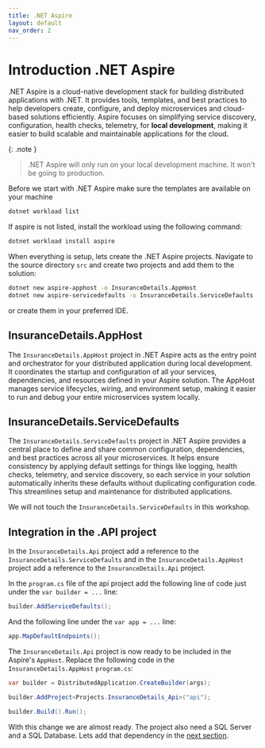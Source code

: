```yaml
---
title: .NET Aspire
layout: default
nav_order: 2
---
```


# Introduction .NET Aspire

.NET Aspire is a cloud-native development stack for building distributed applications with .NET. It provides tools, templates, and best practices to help developers create, configure, and deploy microservices and cloud-based solutions efficiently. Aspire focuses on simplifying service discovery, configuration, health checks, telemetry, for **local development**, making it easier to build scalable and maintainable applications for the cloud.

{: .note }
> .NET Aspire will only run on your local development machine. It won't be going to production.

Before we start with .NET Aspire make sure the templates are available on your machine

```bash
dotnet workload list
``` 

If aspire is not listed, install the workload using the following command:

```bash
dotnet workload install aspire
``` 

When everything is setup, lets create the .NET Aspire projects. Navigate to the source directory `src` and create two projects and add them to the solution:

```bash
dotnet new aspire-apphost -o InsuranceDetails.AppHost
dotnet new aspire-servicedefaults -o InsuranceDetails.ServiceDefaults
```

or create them in your preferred IDE. 

## InsuranceDetails.AppHost
The `InsuranceDetails.AppHost` project in .NET Aspire acts as the entry point and orchestrator for your distributed application during local development. It coordinates the startup and configuration of all your services, dependencies, and resources defined in your Aspire solution. The AppHost manages service lifecycles, wiring, and environment setup, making it easier to run and debug your entire microservices system locally.

## InsuranceDetails.ServiceDefaults
The `InsuranceDetails.ServiceDefaults` project in .NET Aspire provides a central place to define and share common configuration, dependencies, and best practices across all your microservices. It helps ensure consistency by applying default settings for things like logging, health checks, telemetry, and service discovery, so each service in your solution automatically inherits these defaults without duplicating configuration code. This streamlines setup and maintenance for distributed applications.

We will not touch the `InsuranceDetails.ServiceDefaults` in this workshop.

## Integration in the .API project
In the `InsuranceDetails.Api` project add a reference to the `InsuranceDetails.ServiceDefaults` and in the `InsuranceDetails.AppHost` project add a reference to the `InsuranceDetails.Api` project.

In the `program.cs` file of the api project add the following line of code just under the `var builder = ...` line:

```csharp
builder.AddServiceDefaults();
```

And the following line under the `var app = ...` line:

```csharp
app.MapDefaultEndpoints();
```

The `InsuranceDetails.Api` project is now ready to be included in the Aspire's `AppHost`. Replace the following code in the `InsuranceDetails.AppHost` `program.cs`:

```csharp
var builder = DistributedApplication.CreateBuilder(args);

builder.AddProject<Projects.InsuranceDetails_Api>("api");

builder.Build().Run();
``` 

With this change we are almost ready. The project also need a SQL Server and a SQL Database. Lets add that dependency in the [next section](/dependencies).